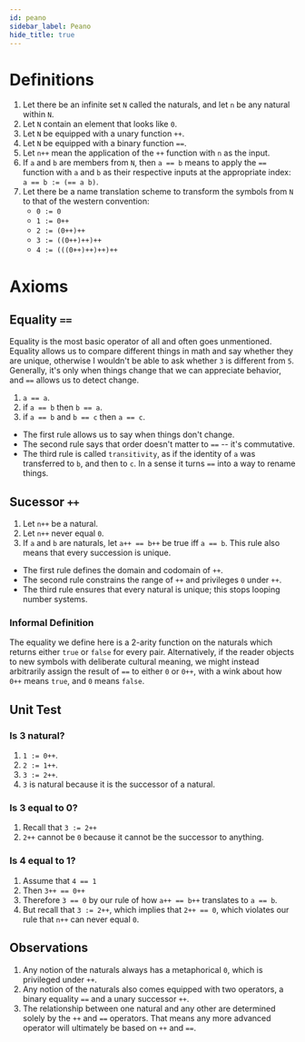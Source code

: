 ```yaml
---
id: peano
sidebar_label: Peano
hide_title: true
---
```


# Definitions

1. Let there be an infinite set `N` called the naturals, and let `n` be any
   natural within `N`.
2. Let `N` contain an element that looks like `0`.
3. Let `N` be equipped with a unary function `++`.
4. Let `N` be equipped with a binary function `==`.
5. Let `n++` mean the application of the `++` function with `n` as the input.
6. If `a` and `b` are members from `N`, then `a == b` means to apply the `==`
   function with `a` and `b` as their respective inputs at the appropriate 
   index: `a == b := (== a b)`.
7. Let there be a name translation scheme to transform the symbols from `N` to
   that of the western convention:
   * `0 := 0`
   * `1 := 0++`
   * `2 := (0++)++`
   * `3 := ((0++)++)++`
   * `4 := (((0++)++)++)++`

# Axioms

## Equality `==`

Equality is the most basic operator of all and often goes unmentioned. Equality
allows us to compare different things in math and say whether they are unique,
otherwise I wouldn't be able to ask whether `3` is different from `5`.
Generally, it's only when things change that we can appreciate behavior, and
`==` allows us to detect change.

1. `a == a`.
2. if `a == b` then `b == a`.
3. if `a == b` and `b == c` then `a == c`.

* The first rule allows us to say when things don't change.
* The second rule says that order doesn't matter to `==` -- it's commutative.
* The third rule is called `transitivity`, as if the identity of `a` was 
  transferred to `b`, and then to `c`. In a sense it turns `==` into a way to
  rename things.

## Sucessor `++`

1. Let `n++` be a natural.
2. Let `n++` never equal `0`. 
3. If `a` and `b` are naturals, let `a++ == b++` be true iff `a == b`. This
   rule also means that every succession is unique.

* The first rule defines the domain and codomain of `++`.
* The second rule constrains the range of `++` and privileges `0` under `++`.
* The third rule ensures that every natural is unique; this stops looping number
  systems.

### Informal Definition

The equality we define here is a 2-arity function on the naturals which returns 
either `true` or `false` for every pair. Alternatively, if the reader objects to
new symbols with deliberate cultural meaning, we might instead arbitrarily 
assign the result of `==` to either `0` or `0++`, with a wink about how `0++`
means `true`, and `0` means `false`.

## Unit Test

### Is 3 natural?

1. `1 := 0++`.
2. `2 := 1++`.
3. `3 := 2++`.
4. `3` is natural because it is the successor of a natural.

### Is 3 equal to 0?

1. Recall that `3 := 2++`
2. `2++` cannot be `0` because it cannot be the successor to anything.

### Is 4 equal to 1?

1. Assume that `4 == 1` 
2. Then `3++ == 0++`
3. Therefore `3 == 0` by our rule of how `a++ == b++` translates to `a == b`.
4. But recall that `3 := 2++`, which implies that `2++ == 0`, which violates our
   rule that `n++` can never equal `0`.

## Observations

1. Any notion of the naturals always has a metaphorical `0`, which is privileged
   under `++`.
2. Any notion of the naturals also comes equipped with two operators, a binary
   equality `==` and a unary successor `++`.
3. The relationship between one natural and any other are determined solely by
   the `++` and `==` operators. That means any more advanced operator will
   ultimately be based on `++` and `==`.
